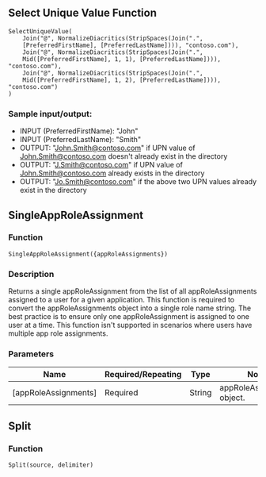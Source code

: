 ## Select Unique Value Function

```
SelectUniqueValue(
    Join("@", NormalizeDiacritics(StripSpaces(Join(".", 
    [PreferredFirstName], [PreferredLastName]))), "contoso.com"),
    Join("@", NormalizeDiacritics(StripSpaces(Join(".", 
    Mid([PreferredFirstName], 1, 1), [PreferredLastName]))), "contoso.com"),
    Join("@", NormalizeDiacritics(StripSpaces(Join(".", 
    Mid([PreferredFirstName], 1, 2), [PreferredLastName]))), "contoso.com")
)
```

### Sample input/output:

- INPUT (PreferredFirstName): "John"
- INPUT (PreferredLastName): "Smith"
- OUTPUT: "John.Smith@contoso.com" if UPN value of John.Smith@contoso.com doesn't already exist in the directory
- OUTPUT: "J.Smith@contoso.com" if UPN value of John.Smith@contoso.com already exists in the directory
- OUTPUT: "Jo.Smith@contoso.com" if the above two UPN values already exist in the directory

## SingleAppRoleAssignment

### Function
`SingleAppRoleAssignment({appRoleAssignments})`

### Description
Returns a single appRoleAssignment from the list of all appRoleAssignments assigned to a user for a given application. This function is required to convert the appRoleAssignments object into a single role name string. The best practice is to ensure only one appRoleAssignment is assigned to one user at a time. This function isn't supported in scenarios where users have multiple app role assignments.

### Parameters

| Name                   | Required/Repeating | Type   | Notes                         |
|------------------------|--------------------|--------|-------------------------------|
| [appRoleAssignments]   | Required           | String | appRoleAssignments object.    |

## Split

### Function
`Split(source, delimiter)`